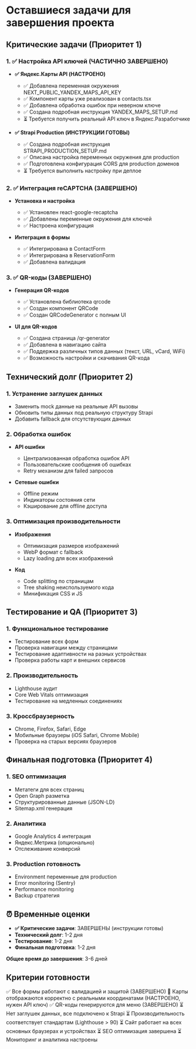 # Оставшиеся задачи для завершения проекта

## Критические задачи (Приоритет 1)

### 1. ✅ Настройка API ключей (ЧАСТИЧНО ЗАВЕРШЕНО)
- **✅ Яндекс.Карты API (НАСТРОЕНО)**
  - ✅ Добавлена переменная окружения NEXT_PUBLIC_YANDEX_MAPS_API_KEY
  - ✅ Компонент карты уже реализован в contacts.tsx
  - ✅ Добавлена обработка ошибок при неверном ключе
  - ✅ Создана подробная инструкция YANDEX_MAPS_SETUP.md
  - ⏳ Требуется получить реальный API ключ в Яндекс.Разработчике

- **✅ Strapi Production (ИНСТРУКЦИИ ГОТОВЫ)**
  - ✅ Создана подробная инструкция STRAPI_PRODUCTION_SETUP.md
  - ✅ Описана настройка переменных окружения для production
  - ✅ Подготовлена конфигурация CORS для production доменов
  - ⏳ Требуется выполнить настройку при деплое

### 2. ✅ Интеграция reCAPTCHA (ЗАВЕРШЕНО)
- **Установка и настройка**
  - ✅ Установлен react-google-recaptcha
  - ✅ Добавлены переменные окружения для ключей
  - ✅ Настроена конфигурация

- **Интеграция в формы**
  - ✅ Интегрирована в ContactForm
  - ✅ Интегрирована в ReservationForm
  - ✅ Добавлена валидация

### 3. ✅ QR-коды (ЗАВЕРШЕНО)
- **Генерация QR-кодов**
  - ✅ Установлена библиотека qrcode
  - ✅ Создан компонент QRCode
  - ✅ Создан QRCodeGenerator с полным UI

- **UI для QR-кодов**
  - ✅ Создана страница /qr-generator
  - ✅ Добавлена в навигацию сайта
  - ✅ Поддержка различных типов данных (текст, URL, vCard, WiFi)
  - ✅ Возможность настройки и скачивания QR-кода

## Технический долг (Приоритет 2)

### 1. Устранение заглушек данных
- Заменить mock данные на реальные API вызовы
- Обновить типы данных под реальную структуру Strapi
- Добавить fallback для отсутствующих данных

### 2. Обработка ошибок
- **API ошибки**
  - Централизованная обработка ошибок API
  - Пользовательские сообщения об ошибках
  - Retry механизм для failed запросов

- **Сетевые ошибки**
  - Offline режим
  - Индикаторы состояния сети
  - Кэширование для offline доступа

### 3. Оптимизация производительности
- **Изображения**
  - Оптимизация размеров изображений
  - WebP формат с fallback
  - Lazy loading для всех изображений

- **Код**
  - Code splitting по страницам
  - Tree shaking неиспользуемого кода
  - Минификация CSS и JS

## Тестирование и QA (Приоритет 3)

### 1. Функциональное тестирование
- Тестирование всех форм
- Проверка навигации между страницами
- Тестирование адаптивности на разных устройствах
- Проверка работы карт и внешних сервисов

### 2. Производительность
- Lighthouse аудит
- Core Web Vitals оптимизация
- Тестирование на медленных соединениях

### 3. Кроссбраузерность
- Chrome, Firefox, Safari, Edge
- Мобильные браузеры (iOS Safari, Chrome Mobile)
- Проверка на старых версиях браузеров

## Финальная подготовка (Приоритет 4)

### 1. SEO оптимизация
- Метатеги для всех страниц
- Open Graph разметка
- Структурированные данные (JSON-LD)
- Sitemap.xml генерация

### 2. Аналитика
- Google Analytics 4 интеграция
- Яндекс.Метрика (опционально)
- Отслеживание конверсий

### 3. Production готовность
- Environment переменные для production
- Error monitoring (Sentry)
- Performance monitoring
- Backup стратегия

## ⏰ Временные оценки

- **✅ Критические задачи**: ЗАВЕРШЕНЫ (инструкции готовы)
- **Технический долг**: 1-2 дня
- **Тестирование**: 1-2 дня
- **Финальная подготовка**: 1-2 дня

**Общее время до завершения**: 3-6 дней

## Критерии готовности

✅ Все формы работают с валидацией и защитой (ЗАВЕРШЕНО)
🔄 Карты отображаются корректно с реальными координатами (НАСТРОЕНО, нужен API ключ)
✅ QR-коды генерируются для меню (ЗАВЕРШЕНО)
⏳ Нет заглушек данных, все подключено к Strapi
⏳ Производительность соответствует стандартам (Lighthouse > 90)
⏳ Сайт работает на всех основных браузерах и устройствах
⏳ SEO оптимизация завершена
⏳ Мониторинг и аналитика настроены